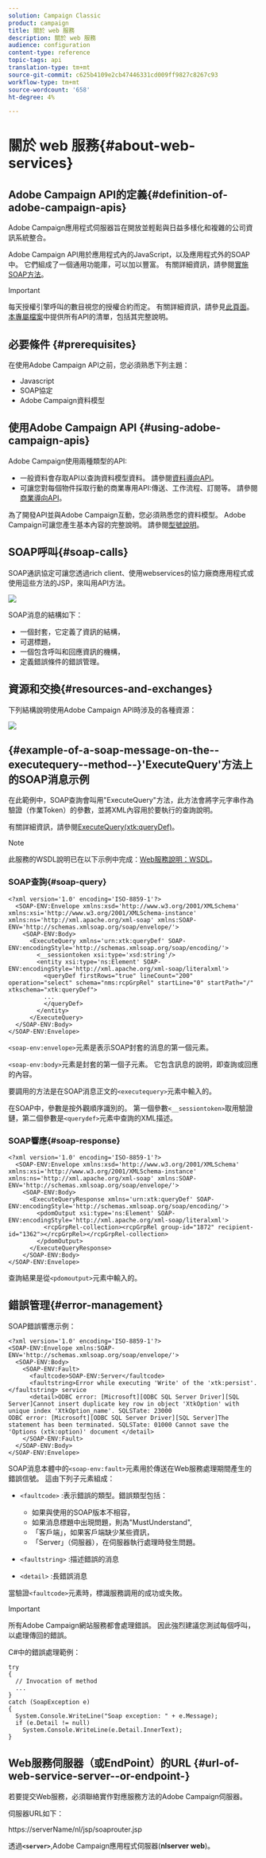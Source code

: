 ```yaml
---
solution: Campaign Classic
product: campaign
title: 關於 web 服務
description: 關於 web 服務
audience: configuration
content-type: reference
topic-tags: api
translation-type: tm+mt
source-git-commit: c625b4109e2cb47446331cd009ff9827c8267c93
workflow-type: tm+mt
source-wordcount: '658'
ht-degree: 4%

---
```



# 關於 web 服務{#about-web-services}

## Adobe Campaign API的定義{#definition-of-adobe-campaign-apis}

Adobe Campaign應用程式伺服器旨在開放並輕鬆與日益多樣化和複雜的公司資訊系統整合。

Adobe Campaign API用於應用程式內的JavaScript，以及應用程式外的SOAP中。 它們組成了一個通用功能庫，可以加以豐富。 有關詳細資訊，請參閱[實施SOAP方法](../../configuration/using/implementing-soap-methods.md)。

>[!IMPORTANT]
>
>每天授權引擎呼叫的數目視您的授權合約而定。 有關詳細資訊，請參見[此頁面](https://helpx.adobe.com/legal/product-descriptions/adobe-campaign-classic---product-description.html)。\
>[本專屬檔案](https://docs.adobe.com/content/help/en/campaign-classic/technicalresources/api/index.html)中提供所有API的清單，包括其完整說明。

## 必要條件 {#prerequisites}

在使用Adobe Campaign API之前，您必須熟悉下列主題：

* Javascript
* SOAP協定
* Adobe Campaign資料模型

## 使用Adobe Campaign API {#using-adobe-campaign-apis}

Adobe Campaign使用兩種類型的API:

* 一般資料會存取API以查詢資料模型資料。 請參閱[資料導向API](../../configuration/using/data-oriented-apis.md)。
* 可讓您對每個物件採取行動的商業專用API:傳送、工作流程、訂閱等。 請參閱[商業導向API](../../configuration/using/business-oriented-apis.md)。

為了開發API並與Adobe Campaign互動，您必須熟悉您的資料模型。 Adobe Campaign可讓您產生基本內容的完整說明。 請參閱[型號說明](../../configuration/using/data-oriented-apis.md#description-of-the-model)。

## SOAP呼叫{#soap-calls}

SOAP通訊協定可讓您透過rich client、使用webservices的協力廠商應用程式或使用這些方法的JSP，來叫用API方法。

![](assets/s_ncs_configuration_architecture.png)

SOAP消息的結構如下：

* 一個封套，它定義了資訊的結構，
* 可選標題，
* 一個包含呼叫和回應資訊的機構，
* 定義錯誤條件的錯誤管理。

## 資源和交換{#resources-and-exchanges}

下列結構說明使用Adobe Campaign API時涉及的各種資源：

![](assets/s_ncs_integration_webservices_schema_pres.png)

## {#example-of-a-soap-message-on-the--executequery--method--}&#39;ExecuteQuery&#39;方法上的SOAP消息示例

在此範例中，SOAP查詢會叫用&quot;ExecuteQuery&quot;方法，此方法會將字元字串作為驗證（作業Token）的參數，並將XML內容用於要執行的查詢說明。

有關詳細資訊，請參閱[ExecuteQuery(xtk:queryDef)](../../configuration/using/data-oriented-apis.md#executequery--xtk-querydef-)。

>[!NOTE]
>
>此服務的WSDL說明已在以下示例中完成：[Web服務說明：WSDL](../../configuration/using/web-service-calls.md#web-service-description--wsdl)。

### SOAP查詢{#soap-query}

```
<?xml version='1.0' encoding='ISO-8859-1'?>
  <SOAP-ENV:Envelope xmlns:xsd='http://www.w3.org/2001/XMLSchema' xmlns:xsi='http://www.w3.org/2001/XMLSchema-instance' xmlns:ns='http://xml.apache.org/xml-soap' xmlns:SOAP-ENV='http://schemas.xmlsoap.org/soap/envelope/'>
    <SOAP-ENV:Body>
      <ExecuteQuery xmlns='urn:xtk:queryDef' SOAP-ENV:encodingStyle='http://schemas.xmlsoap.org/soap/encoding/'>
        <__sessiontoken xsi:type='xsd:string'/>
        <entity xsi:type='ns:Element' SOAP-ENV:encodingStyle='http://xml.apache.org/xml-soap/literalxml'>
          <queryDef firstRows="true" lineCount="200" operation="select" schema="nms:rcpGrpRel" startLine="0" startPath="/" xtkschema="xtk:queryDef">
          ...
          </queryDef>
        </entity>
      </ExecuteQuery>
  </SOAP-ENV:Body>
</SOAP-ENV:Envelope>
```

`<soap-env:envelope>`元素是表示SOAP封套的消息的第一個元素。

`<soap-env:body>`元素是封套的第一個子元素。 它包含訊息的說明，即查詢或回應的內容。

要調用的方法是在SOAP消息正文的`<executequery>`元素中輸入的。

在SOAP中，參數是按外觀順序識別的。 第一個參數`<__sessiontoken>`取用驗證鏈，第二個參數是`<querydef>`元素中查詢的XML描述。

### SOAP響應{#soap-response}

```
<?xml version='1.0' encoding='ISO-8859-1'?>
  <SOAP-ENV:Envelope xmlns:xsd='http://www.w3.org/2001/XMLSchema' xmlns:xsi='http://www.w3.org/2001/XMLSchema-instance' xmlns:ns='http://xml.apache.org/xml-soap' xmlns:SOAP-ENV='http://schemas.xmlsoap.org/soap/envelope/'>
    <SOAP-ENV:Body>
      <ExecuteQueryResponse xmlns='urn:xtk:queryDef' SOAP-ENV:encodingStyle='http://schemas.xmlsoap.org/soap/encoding/'>
        <pdomOutput xsi:type='ns:Element' SOAP-ENV:encodingStyle='http://xml.apache.org/xml-soap/literalxml'>
          <rcpGrpRel-collection><rcpGrpRel group-id="1872" recipient-id="1362"></rcpGrpRel></rcpGrpRel-collection>
        </pdomOutput>
      </ExecuteQueryResponse>
    </SOAP-ENV:Body>
</SOAP-ENV:Envelope>
```

查詢結果是從`<pdomoutput>`元素中輸入的。

## 錯誤管理{#error-management}

SOAP錯誤響應示例：

```
<?xml version='1.0' encoding='ISO-8859-1'?>
<SOAP-ENV:Envelope xmlns:SOAP-ENV='http://schemas.xmlsoap.org/soap/envelope/'>
  <SOAP-ENV:Body>
    <SOAP-ENV:Fault>
      <faultcode>SOAP-ENV:Server</faultcode>
      <faultstring>Error while executing 'Write' of the 'xtk:persist'.</faultstring> service
      <detail>ODBC error: [Microsoft][ODBC SQL Server Driver][SQL Server]Cannot insert duplicate key row in object 'XtkOption' with unique index 'XtkOption_name'. SQLSTate: 23000
ODBC error: [Microsoft][ODBC SQL Server Driver][SQL Server]The statement has been terminated. SQLSTate: 01000 Cannot save the 'Options (xtk:option)' document </detail>
    </SOAP-ENV:Fault>
  </SOAP-ENV:Body>
</SOAP-ENV:Envelope>
```

SOAP消息本體中的`<soap-env:fault>`元素用於傳送在Web服務處理期間產生的錯誤信號。 這由下列子元素組成：

* `<faultcode>` :表示錯誤的類型。錯誤類型包括：

   * 如果與使用的SOAP版本不相容，
   * 如果消息標題中出現問題，則為&quot;MustUnderstand&quot;,
   * 「客戶端」，如果客戶端缺少某些資訊，
   * 「Server」（伺服器），在伺服器執行處理時發生問題。

* `<faultstring>` :描述錯誤的消息
* `<detail>` :長錯誤消息

當驗證`<faultcode>`元素時，標識服務調用的成功或失敗。

>[!IMPORTANT]
>
>所有Adobe Campaign網站服務都會處理錯誤。 因此強烈建議您測試每個呼叫，以處理傳回的錯誤。

C#中的錯誤處理範例：

```
try 
{
  // Invocation of method
  ...
}
catch (SoapException e)
{
  System.Console.WriteLine("Soap exception: " + e.Message);        
  if (e.Detail != null)
    System.Console.WriteLine(e.Detail.InnerText);
}
```

## Web服務伺服器（或EndPoint）的URL {#url-of-web-service-server--or-endpoint-}

若要提交Web服務，必須聯絡實作對應服務方法的Adobe Campaign伺服器。

伺服器URL如下：

https://serverName/nl/jsp/soaprouter.jsp

透過&#x200B;**`<server>`**,Adobe Campaign應用程式伺服器(**nlserver web**)。

